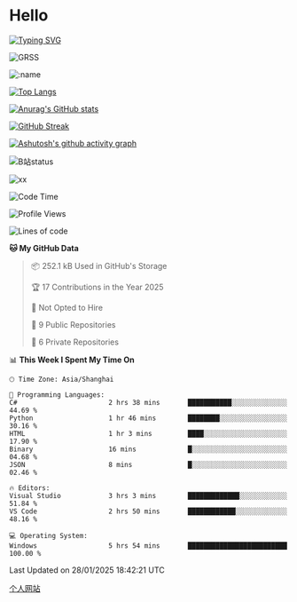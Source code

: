 # Hello


[![Typing SVG](https://readme-typing-svg.demolab.com?font=Fira+Code&pause=1000&color=F78FDE&width=435&lines=Ciallo%ef%bd%9e(%e2%88%a0%e3%83%bb%cf%89%3c+)%e2%8c%92%e2%98%85)](https://git.io/typing-svg)

![GRSS](https://github-readme-steam-card.vercel.app/status/?steamid=76561198221796636&show_in_game_bg=true&show_recent_game_bg=true&animated_avatar=true)

![:name](https://count.getloli.com/get/@hk416?theme=rule34)

[![Top Langs](https://github-readme-stats.vercel.app/api/top-langs/?username=qq583044063qq&locale=cn&hide=javascript,html)](https://github.com/anuraghazra/github-readme-stats)

[![Anurag's GitHub stats](https://github-readme-stats.vercel.app/api?username=qq583044063qq&count_private=true&show_icons=true&locale=cn)](https://github.com/anuraghazra/github-readme-stats)

[![GitHub Streak](https://streak-stats.demolab.com/?user=qq583044063qq&locale=zh_Hans)](https://git.io/streak-stats)

[![Ashutosh's github activity graph](https://github-readme-activity-graph.vercel.app/graph?username=qq583044063qq)](https://github.com/ashutosh00710/github-readme-activity-graph)

![B站status](https://stats.justsong.cn/api/bilibili/?id=3931848&lang=zh-CN)

![xx](xx.gif)

<!--START_SECTION:waka-->
![Code Time](http://img.shields.io/badge/Code%20Time-1%2C328%20hrs%2055%20mins-blue)

![Profile Views](http://img.shields.io/badge/Profile%20Views-0-blue)

![Lines of code](https://img.shields.io/badge/From%20Hello%20World%20I%27ve%20Written-905.4%20thousand%20lines%20of%20code-blue)

**🐱 My GitHub Data** 

> 📦 252.1 kB Used in GitHub's Storage 
 > 
> 🏆 17 Contributions in the Year 2025
 > 
> 🚫 Not Opted to Hire
 > 
> 📜 9 Public Repositories 
 > 
> 🔑 6 Private Repositories 
 > 
📊 **This Week I Spent My Time On** 

```text
🕑︎ Time Zone: Asia/Shanghai

💬 Programming Languages: 
C#                       2 hrs 38 mins       ███████████░░░░░░░░░░░░░░   44.69 % 
Python                   1 hr 46 mins        ████████░░░░░░░░░░░░░░░░░   30.16 % 
HTML                     1 hr 3 mins         ████░░░░░░░░░░░░░░░░░░░░░   17.90 % 
Binary                   16 mins             █░░░░░░░░░░░░░░░░░░░░░░░░   04.68 % 
JSON                     8 mins              █░░░░░░░░░░░░░░░░░░░░░░░░   02.46 % 

🔥 Editors: 
Visual Studio            3 hrs 3 mins        █████████████░░░░░░░░░░░░   51.84 % 
VS Code                  2 hrs 50 mins       ████████████░░░░░░░░░░░░░   48.16 % 

💻 Operating System: 
Windows                  5 hrs 54 mins       █████████████████████████   100.00 % 
```


 Last Updated on 28/01/2025 18:42:21 UTC
<!--END_SECTION:waka-->

[个人网站](https://blog.ayatsukinora.org.cn)
